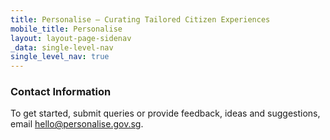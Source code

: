 ```yaml
---
title: Personalise – Curating Tailored Citizen Experiences
mobile_title: Personalise
layout: layout-page-sidenav
_data: single-level-nav
single_level_nav: true
---
```


### Contact Information

To get started, submit queries or provide feedback, ideas and suggestions, email <hello@personalise.gov.sg>.
